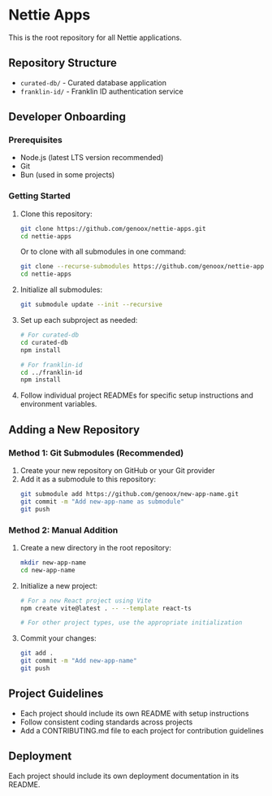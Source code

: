 # Nettie Apps

This is the root repository for all Nettie applications.

## Repository Structure

- `curated-db/` - Curated database application
- `franklin-id/` - Franklin ID authentication service

## Developer Onboarding

### Prerequisites

- Node.js (latest LTS version recommended)
- Git
- Bun (used in some projects)

### Getting Started

1. Clone this repository:
   ```bash
   git clone https://github.com/genoox/nettie-apps.git
   cd nettie-apps
   ```
   
   Or to clone with all submodules in one command:
   ```bash
   git clone --recurse-submodules https://github.com/genoox/nettie-apps.git
   cd nettie-apps
   ```

2. Initialize all submodules:
   ```bash
   git submodule update --init --recursive
   ```

3. Set up each subproject as needed:
   ```bash
   # For curated-db
   cd curated-db
   npm install
   
   # For franklin-id
   cd ../franklin-id
   npm install
   ```

4. Follow individual project READMEs for specific setup instructions and environment variables.

## Adding a New Repository

### Method 1: Git Submodules (Recommended)

1. Create your new repository on GitHub or your Git provider
2. Add it as a submodule to this repository:
   ```bash
   git submodule add https://github.com/genoox/new-app-name.git
   git commit -m "Add new-app-name as submodule"
   git push
   ```

### Method 2: Manual Addition

1. Create a new directory in the root repository:
   ```bash
   mkdir new-app-name
   cd new-app-name
   ```

2. Initialize a new project:
   ```bash
   # For a new React project using Vite
   npm create vite@latest . -- --template react-ts
   
   # For other project types, use the appropriate initialization
   ```

3. Commit your changes:
   ```bash
   git add .
   git commit -m "Add new-app-name"
   git push
   ```

## Project Guidelines

- Each project should include its own README with setup instructions
- Follow consistent coding standards across projects
- Add a CONTRIBUTING.md file to each project for contribution guidelines

## Deployment

Each project should include its own deployment documentation in its README.